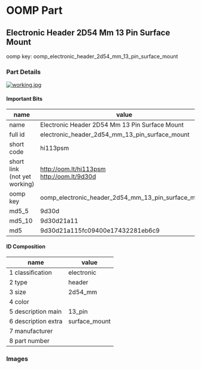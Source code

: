 # OOMP Part  
## Electronic Header 2D54 Mm 13 Pin Surface Mount  
  
oomp key: oomp_electronic_header_2d54_mm_13_pin_surface_mount  
  
### Part Details  
  
[![working.jpg](working_600.jpg)](working.jpg)  
  
#### Important Bits  
| name | value | 
| --- | --- | 
| name | Electronic Header 2D54 Mm 13 Pin Surface Mount | 
| full id | electronic_header_2d54_mm_13_pin_surface_mount | 
| short code | hi113psm | 
| short link<br>(not yet working) | http://oom.lt/hi113psm<br>http://oom.lt/9d30d | 
| oomp key | oomp_electronic_header_2d54_mm_13_pin_surface_mount | 
| md5_5 | 9d30d | 
| md5_10 | 9d30d21a11 | 
| md5 | 9d30d21a115fc09400e17432281eb6c9 | 
#### ID Composition  
| name | value | 
| --- | --- | 
| 1 classification | electronic | 
| 2 type | header | 
| 3 size | 2d54_mm | 
| 4 color |  | 
| 5 description main | 13_pin | 
| 6 description extra | surface_mount | 
| 7 manufacturer |  | 
| 8 part number |  | 
### Images  
